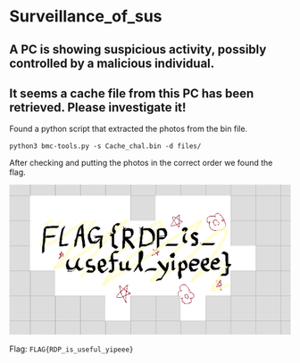 # Surveillance_of_sus

## A PC is showing suspicious activity, possibly controlled by a malicious individual.

## It seems a cache file from this PC has been retrieved. Please investigate it!

Found a python script that extracted the photos from the bin file.
```
python3 bmc-tools.py -s Cache_chal.bin -d files/
```

After checking and putting the photos in the correct order we found the flag.

![photo](./Photo1.png)

Flag: `FLAG{RDP_is_useful_yipeee}`